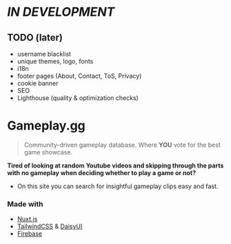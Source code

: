 # *IN DEVELOPMENT*

## TODO (later)
- username blacklist
- unique themes, logo, fonts
- i18n
- footer pages (About, Contact, ToS, Privacy)
- cookie banner
- SEO
- Lighthouse (quality & optimization checks)

# Gameplay.gg

> Community-driven gameplay database. Where **YOU** vote for the best game showcase.


**Tired of looking at random Youtube videos and skipping through the parts with no gameplay when deciding whether to play a game or not?** 
- On this site you can search for insightful gameplay clips easy and fast.

### Made with
- [Nuxt.js](https://nuxt.com/)
- [TailwindCSS](https://tailwindcss.com/) & [DaisyUI](https://daisyui.com/)
- [Firebase](https://firebase.google.com/)
